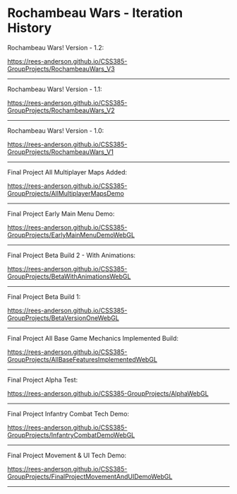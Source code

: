 # Rochambeau Wars - Iteration History

Rochambeau Wars! Version - 1.2: 

<https://rees-anderson.github.io/CSS385-GroupProjects/RochambeauWars_V3>

------------------------------------------------------------------------------------------

Rochambeau Wars! Version - 1.1: 

<https://rees-anderson.github.io/CSS385-GroupProjects/RochambeauWars_V2>

------------------------------------------------------------------------------------------

Rochambeau Wars! Version - 1.0: 

<https://rees-anderson.github.io/CSS385-GroupProjects/RochambeauWars_V1>

------------------------------------------------------------------------------------------

Final Project All Multiplayer Maps Added: 

<https://rees-anderson.github.io/CSS385-GroupProjects/AllMultiplayerMapsDemo>

------------------------------------------------------------------------------------------

Final Project Early Main Menu Demo: 

<https://rees-anderson.github.io/CSS385-GroupProjects/EarlyMainMenuDemoWebGL>

------------------------------------------------------------------------------------------

Final Project Beta Build 2 - With Animations: 

<https://rees-anderson.github.io/CSS385-GroupProjects/BetaWithAnimationsWebGL>

------------------------------------------------------------------------------------------

Final Project Beta Build 1: 

<https://rees-anderson.github.io/CSS385-GroupProjects/BetaVersionOneWebGL>

------------------------------------------------------------------------------------------

Final Project All Base Game Mechanics Implemented Build: 

<https://rees-anderson.github.io/CSS385-GroupProjects/AllBaseFeaturesImplementedWebGL>

------------------------------------------------------------------------------------------

Final Project Alpha Test: 

<https://rees-anderson.github.io/CSS385-GroupProjects/AlphaWebGL>

------------------------------------------------------------------------------------------

Final Project Infantry Combat Tech Demo: 

<https://rees-anderson.github.io/CSS385-GroupProjects/InfantryCombatDemoWebGL>

------------------------------------------------------------------------------------------

Final Project Movement & UI Tech Demo: 

<https://rees-anderson.github.io/CSS385-GroupProjects/FinalProjectMovementAndUIDemoWebGL>

------------------------------------------------------------------------------------------

